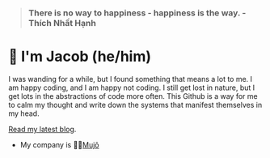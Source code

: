 > ### There is no way to happiness - happiness is the way. - Thích Nhất Hạnh


# 🎒 I'm Jacob (he/him)

I was wanding for a while, but I found something that means a lot to me. I am happy coding, and I am happy not coding. I still get lost in nature, but I get lots in the abstractions of code more often. This Github is a way for me to calm my thought and write down the systems that manifest themselves in my head.

[Read my latest blog](https://jcbl.ws/2021-review).

* My company is 🧘‍♂️[Mujō](https://github.com/mujo-code)
